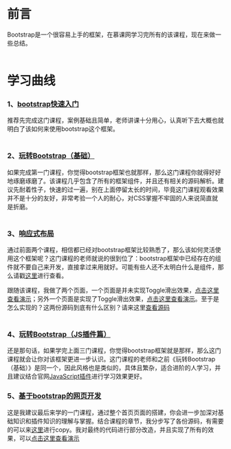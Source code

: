 # 前言

Bootstrap是一个很容易上手的框架，在慕课网学习完所有的该课程，现在来做一些总结。<br><br>

# 学习曲线

### 1、[bootstrap快速入门](https://www.imooc.com/learn/826)
推荐先完成这门课程，案例基础且简单，老师讲课十分用心，认真听下去大概也就明白了该如何来使用bootstrap这个框架。<br><br>

### 2、[玩转Bootstrap（基础）](https://www.imooc.com/learn/141)
如果完成第一门课程，你觉得bootstrap框架也就那样，那么这门课程你就得好好地琢磨琢磨了。该课程几乎包含了所有的框架组件，并且还有相关的源码解析。建议先耐着性子，快速的过一遍，别在上面停留太长的时间，毕竟这门课程观看效果并不是十分的友好，非常考验一个人的耐心，对CSS掌握不牢固的人来说简直就是折磨。<br><br>

### 3、[响应式布局](https://www.imooc.com/learn/41)
通过前面两个课程，相信都已经对bootstrap框架比较熟悉了，那么该如何灵活使用这个框架呢？这门课程的老师就说的很到位了：bootstrap框架中已经存在的组件就不要自己来开发，直接拿过来用就好。可能有些人还不太明白什么是组件，那么请戳[这里](https://v3.bootcss.com/components/)进行查看。<br>

跟随该课程，我做了两个页面，一个页面是并未实现Toggle滑出效果，[点击这里查看演示](https://suyxh.github.io/IMOOC/Bootstrap/OfficialExample/index.html)；另外一个页面是实现了Toggle滑出效果，[点击这里查看演示](https://suyxh.github.io/IMOOC/Bootstrap/OfficialExample/demo.html)。至于是怎么实现的？这两份源码到底有什么区别？请来这里[查看源码](https://github.com/suyxh/IMOOC/tree/master/Bootstrap/OfficialExample)<br><br>

### 4、[玩转Bootstrap（JS插件篇）](https://www.imooc.com/learn/262)
还是那句话，如果学完上面三门课程，你觉得bootstrap框架就是那样，那么这门课程就会让你对该框架更进一步认识。这门课程的老师和之前《玩转Bootstrap（基础）》是同一个，因此风格也是类似的，具体且繁杂，适合进阶的人学习，并且建议结合官网[JavaScript插件](https://v3.bootcss.com/javascript/)进行学习效果更好。<br>

### 5、[基于bootstrap的网页开发](https://www.imooc.com/learn/182)
这是我建议最后来学的一门课程，通过整个首页页面的搭建，你会进一步加深对基础知识和插件知识的理解与掌握。结合课程的章节，我分步写了各份源码，有需要的可以来[这里](https://github.com/suyxh/IMOOC/tree/master/Bootstrap/MyProject)进行copy。我对最终的代码进行部分改造，并且实现了所有的效果，可以[点击这里查看演示](https://suyxh.github.io/IMOOC/Bootstrap/MyProject/index.html)

